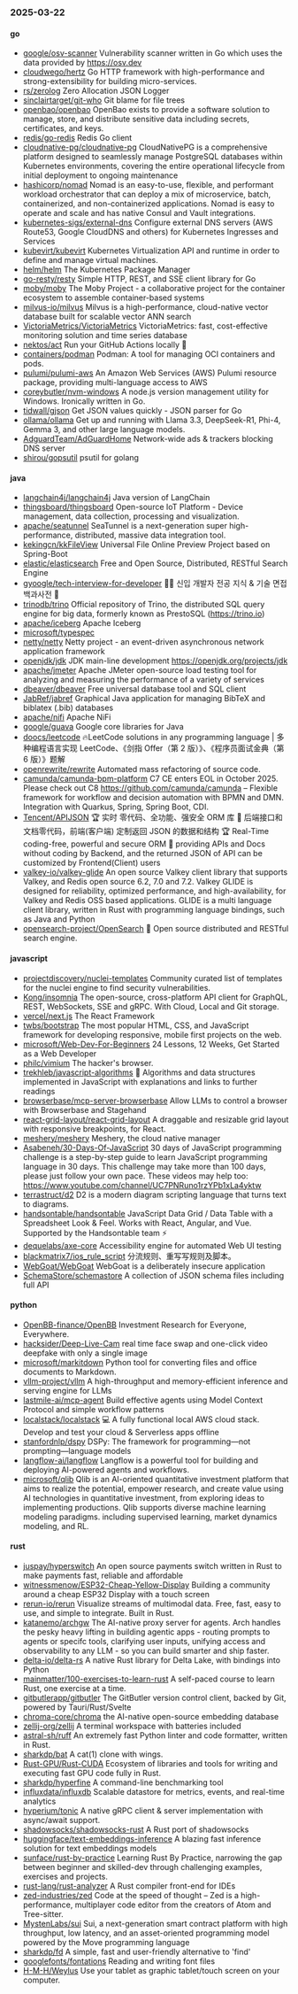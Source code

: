 ### 2025-03-22

#### go
* [google/osv-scanner](https://github.com/google/osv-scanner) Vulnerability scanner written in Go which uses the data provided by https://osv.dev
* [cloudwego/hertz](https://github.com/cloudwego/hertz) Go HTTP framework with high-performance and strong-extensibility for building micro-services.
* [rs/zerolog](https://github.com/rs/zerolog) Zero Allocation JSON Logger
* [sinclairtarget/git-who](https://github.com/sinclairtarget/git-who) Git blame for file trees
* [openbao/openbao](https://github.com/openbao/openbao) OpenBao exists to provide a software solution to manage, store, and distribute sensitive data including secrets, certificates, and keys.
* [redis/go-redis](https://github.com/redis/go-redis) Redis Go client
* [cloudnative-pg/cloudnative-pg](https://github.com/cloudnative-pg/cloudnative-pg) CloudNativePG is a comprehensive platform designed to seamlessly manage PostgreSQL databases within Kubernetes environments, covering the entire operational lifecycle from initial deployment to ongoing maintenance
* [hashicorp/nomad](https://github.com/hashicorp/nomad) Nomad is an easy-to-use, flexible, and performant workload orchestrator that can deploy a mix of microservice, batch, containerized, and non-containerized applications. Nomad is easy to operate and scale and has native Consul and Vault integrations.
* [kubernetes-sigs/external-dns](https://github.com/kubernetes-sigs/external-dns) Configure external DNS servers (AWS Route53, Google CloudDNS and others) for Kubernetes Ingresses and Services
* [kubevirt/kubevirt](https://github.com/kubevirt/kubevirt) Kubernetes Virtualization API and runtime in order to define and manage virtual machines.
* [helm/helm](https://github.com/helm/helm) The Kubernetes Package Manager
* [go-resty/resty](https://github.com/go-resty/resty) Simple HTTP, REST, and SSE client library for Go
* [moby/moby](https://github.com/moby/moby) The Moby Project - a collaborative project for the container ecosystem to assemble container-based systems
* [milvus-io/milvus](https://github.com/milvus-io/milvus) Milvus is a high-performance, cloud-native vector database built for scalable vector ANN search
* [VictoriaMetrics/VictoriaMetrics](https://github.com/VictoriaMetrics/VictoriaMetrics) VictoriaMetrics: fast, cost-effective monitoring solution and time series database
* [nektos/act](https://github.com/nektos/act) Run your GitHub Actions locally 🚀
* [containers/podman](https://github.com/containers/podman) Podman: A tool for managing OCI containers and pods.
* [pulumi/pulumi-aws](https://github.com/pulumi/pulumi-aws) An Amazon Web Services (AWS) Pulumi resource package, providing multi-language access to AWS
* [coreybutler/nvm-windows](https://github.com/coreybutler/nvm-windows) A node.js version management utility for Windows. Ironically written in Go.
* [tidwall/gjson](https://github.com/tidwall/gjson) Get JSON values quickly - JSON parser for Go
* [ollama/ollama](https://github.com/ollama/ollama) Get up and running with Llama 3.3, DeepSeek-R1, Phi-4, Gemma 3, and other large language models.
* [AdguardTeam/AdGuardHome](https://github.com/AdguardTeam/AdGuardHome) Network-wide ads & trackers blocking DNS server
* [shirou/gopsutil](https://github.com/shirou/gopsutil) psutil for golang

#### java
* [langchain4j/langchain4j](https://github.com/langchain4j/langchain4j) Java version of LangChain
* [thingsboard/thingsboard](https://github.com/thingsboard/thingsboard) Open-source IoT Platform - Device management, data collection, processing and visualization.
* [apache/seatunnel](https://github.com/apache/seatunnel) SeaTunnel is a next-generation super high-performance, distributed, massive data integration tool.
* [kekingcn/kkFileView](https://github.com/kekingcn/kkFileView) Universal File Online Preview Project based on Spring-Boot
* [elastic/elasticsearch](https://github.com/elastic/elasticsearch) Free and Open Source, Distributed, RESTful Search Engine
* [gyoogle/tech-interview-for-developer](https://github.com/gyoogle/tech-interview-for-developer) 👶🏻 신입 개발자 전공 지식 & 기술 면접 백과사전 📖
* [trinodb/trino](https://github.com/trinodb/trino) Official repository of Trino, the distributed SQL query engine for big data, formerly known as PrestoSQL (https://trino.io)
* [apache/iceberg](https://github.com/apache/iceberg) Apache Iceberg
* [microsoft/typespec](https://github.com/microsoft/typespec)
* [netty/netty](https://github.com/netty/netty) Netty project - an event-driven asynchronous network application framework
* [openjdk/jdk](https://github.com/openjdk/jdk) JDK main-line development https://openjdk.org/projects/jdk
* [apache/jmeter](https://github.com/apache/jmeter) Apache JMeter open-source load testing tool for analyzing and measuring the performance of a variety of services
* [dbeaver/dbeaver](https://github.com/dbeaver/dbeaver) Free universal database tool and SQL client
* [JabRef/jabref](https://github.com/JabRef/jabref) Graphical Java application for managing BibTeX and biblatex (.bib) databases
* [apache/nifi](https://github.com/apache/nifi) Apache NiFi
* [google/guava](https://github.com/google/guava) Google core libraries for Java
* [doocs/leetcode](https://github.com/doocs/leetcode) 🔥LeetCode solutions in any programming language | 多种编程语言实现 LeetCode、《剑指 Offer（第 2 版）》、《程序员面试金典（第 6 版）》题解
* [openrewrite/rewrite](https://github.com/openrewrite/rewrite) Automated mass refactoring of source code.
* [camunda/camunda-bpm-platform](https://github.com/camunda/camunda-bpm-platform) C7 CE enters EOL in October 2025. Please check out C8 https://github.com/camunda/camunda – Flexible framework for workflow and decision automation with BPMN and DMN. Integration with Quarkus, Spring, Spring Boot, CDI.
* [Tencent/APIJSON](https://github.com/Tencent/APIJSON) 🏆 实时 零代码、全功能、强安全 ORM 库 🚀 后端接口和文档零代码，前端(客户端) 定制返回 JSON 的数据和结构 🏆 Real-Time coding-free, powerful and secure ORM 🚀 providing APIs and Docs without coding by Backend, and the returned JSON of API can be customized by Frontend(Client) users
* [valkey-io/valkey-glide](https://github.com/valkey-io/valkey-glide) An open source Valkey client library that supports Valkey, and Redis open source 6.2, 7.0 and 7.2. Valkey GLIDE is designed for reliability, optimized performance, and high-availability, for Valkey and Redis OSS based applications. GLIDE is a multi language client library, written in Rust with programming language bindings, such as Java and Python
* [opensearch-project/OpenSearch](https://github.com/opensearch-project/OpenSearch) 🔎 Open source distributed and RESTful search engine.

#### javascript
* [projectdiscovery/nuclei-templates](https://github.com/projectdiscovery/nuclei-templates) Community curated list of templates for the nuclei engine to find security vulnerabilities.
* [Kong/insomnia](https://github.com/Kong/insomnia) The open-source, cross-platform API client for GraphQL, REST, WebSockets, SSE and gRPC. With Cloud, Local and Git storage.
* [vercel/next.js](https://github.com/vercel/next.js) The React Framework
* [twbs/bootstrap](https://github.com/twbs/bootstrap) The most popular HTML, CSS, and JavaScript framework for developing responsive, mobile first projects on the web.
* [microsoft/Web-Dev-For-Beginners](https://github.com/microsoft/Web-Dev-For-Beginners) 24 Lessons, 12 Weeks, Get Started as a Web Developer
* [philc/vimium](https://github.com/philc/vimium) The hacker's browser.
* [trekhleb/javascript-algorithms](https://github.com/trekhleb/javascript-algorithms) 📝 Algorithms and data structures implemented in JavaScript with explanations and links to further readings
* [browserbase/mcp-server-browserbase](https://github.com/browserbase/mcp-server-browserbase) Allow LLMs to control a browser with Browserbase and Stagehand
* [react-grid-layout/react-grid-layout](https://github.com/react-grid-layout/react-grid-layout) A draggable and resizable grid layout with responsive breakpoints, for React.
* [meshery/meshery](https://github.com/meshery/meshery) Meshery, the cloud native manager
* [Asabeneh/30-Days-Of-JavaScript](https://github.com/Asabeneh/30-Days-Of-JavaScript) 30 days of JavaScript programming challenge is a step-by-step guide to learn JavaScript programming language in 30 days. This challenge may take more than 100 days, please just follow your own pace. These videos may help too: https://www.youtube.com/channel/UC7PNRuno1rzYPb1xLa4yktw
* [terrastruct/d2](https://github.com/terrastruct/d2) D2 is a modern diagram scripting language that turns text to diagrams.
* [handsontable/handsontable](https://github.com/handsontable/handsontable) JavaScript Data Grid / Data Table with a Spreadsheet Look & Feel. Works with React, Angular, and Vue. Supported by the Handsontable team ⚡
* [dequelabs/axe-core](https://github.com/dequelabs/axe-core) Accessibility engine for automated Web UI testing
* [blackmatrix7/ios_rule_script](https://github.com/blackmatrix7/ios_rule_script) 分流规则、重写写规则及脚本。
* [WebGoat/WebGoat](https://github.com/WebGoat/WebGoat) WebGoat is a deliberately insecure application
* [SchemaStore/schemastore](https://github.com/SchemaStore/schemastore) A collection of JSON schema files including full API

#### python
* [OpenBB-finance/OpenBB](https://github.com/OpenBB-finance/OpenBB) Investment Research for Everyone, Everywhere.
* [hacksider/Deep-Live-Cam](https://github.com/hacksider/Deep-Live-Cam) real time face swap and one-click video deepfake with only a single image
* [microsoft/markitdown](https://github.com/microsoft/markitdown) Python tool for converting files and office documents to Markdown.
* [vllm-project/vllm](https://github.com/vllm-project/vllm) A high-throughput and memory-efficient inference and serving engine for LLMs
* [lastmile-ai/mcp-agent](https://github.com/lastmile-ai/mcp-agent) Build effective agents using Model Context Protocol and simple workflow patterns
* [localstack/localstack](https://github.com/localstack/localstack) 💻 A fully functional local AWS cloud stack. Develop and test your cloud & Serverless apps offline
* [stanfordnlp/dspy](https://github.com/stanfordnlp/dspy) DSPy: The framework for programming—not prompting—language models
* [langflow-ai/langflow](https://github.com/langflow-ai/langflow) Langflow is a powerful tool for building and deploying AI-powered agents and workflows.
* [microsoft/qlib](https://github.com/microsoft/qlib) Qlib is an AI-oriented quantitative investment platform that aims to realize the potential, empower research, and create value using AI technologies in quantitative investment, from exploring ideas to implementing productions. Qlib supports diverse machine learning modeling paradigms. including supervised learning, market dynamics modeling, and RL.

#### rust
* [juspay/hyperswitch](https://github.com/juspay/hyperswitch) An open source payments switch written in Rust to make payments fast, reliable and affordable
* [witnessmenow/ESP32-Cheap-Yellow-Display](https://github.com/witnessmenow/ESP32-Cheap-Yellow-Display) Building a community around a cheap ESP32 Display with a touch screen
* [rerun-io/rerun](https://github.com/rerun-io/rerun) Visualize streams of multimodal data. Free, fast, easy to use, and simple to integrate. Built in Rust.
* [katanemo/archgw](https://github.com/katanemo/archgw) The AI-native proxy server for agents. Arch handles the pesky heavy lifting in building agentic apps - routing prompts to agents or specifc tools, clarifying user inputs, unifying access and observability to any LLM - so you can build smarter and ship faster.
* [delta-io/delta-rs](https://github.com/delta-io/delta-rs) A native Rust library for Delta Lake, with bindings into Python
* [mainmatter/100-exercises-to-learn-rust](https://github.com/mainmatter/100-exercises-to-learn-rust) A self-paced course to learn Rust, one exercise at a time.
* [gitbutlerapp/gitbutler](https://github.com/gitbutlerapp/gitbutler) The GitButler version control client, backed by Git, powered by Tauri/Rust/Svelte
* [chroma-core/chroma](https://github.com/chroma-core/chroma) the AI-native open-source embedding database
* [zellij-org/zellij](https://github.com/zellij-org/zellij) A terminal workspace with batteries included
* [astral-sh/ruff](https://github.com/astral-sh/ruff) An extremely fast Python linter and code formatter, written in Rust.
* [sharkdp/bat](https://github.com/sharkdp/bat) A cat(1) clone with wings.
* [Rust-GPU/Rust-CUDA](https://github.com/Rust-GPU/Rust-CUDA) Ecosystem of libraries and tools for writing and executing fast GPU code fully in Rust.
* [sharkdp/hyperfine](https://github.com/sharkdp/hyperfine) A command-line benchmarking tool
* [influxdata/influxdb](https://github.com/influxdata/influxdb) Scalable datastore for metrics, events, and real-time analytics
* [hyperium/tonic](https://github.com/hyperium/tonic) A native gRPC client & server implementation with async/await support.
* [shadowsocks/shadowsocks-rust](https://github.com/shadowsocks/shadowsocks-rust) A Rust port of shadowsocks
* [huggingface/text-embeddings-inference](https://github.com/huggingface/text-embeddings-inference) A blazing fast inference solution for text embeddings models
* [sunface/rust-by-practice](https://github.com/sunface/rust-by-practice) Learning Rust By Practice, narrowing the gap between beginner and skilled-dev through challenging examples, exercises and projects.
* [rust-lang/rust-analyzer](https://github.com/rust-lang/rust-analyzer) A Rust compiler front-end for IDEs
* [zed-industries/zed](https://github.com/zed-industries/zed) Code at the speed of thought – Zed is a high-performance, multiplayer code editor from the creators of Atom and Tree-sitter.
* [MystenLabs/sui](https://github.com/MystenLabs/sui) Sui, a next-generation smart contract platform with high throughput, low latency, and an asset-oriented programming model powered by the Move programming language
* [sharkdp/fd](https://github.com/sharkdp/fd) A simple, fast and user-friendly alternative to 'find'
* [googlefonts/fontations](https://github.com/googlefonts/fontations) Reading and writing font files
* [H-M-H/Weylus](https://github.com/H-M-H/Weylus) Use your tablet as graphic tablet/touch screen on your computer.
